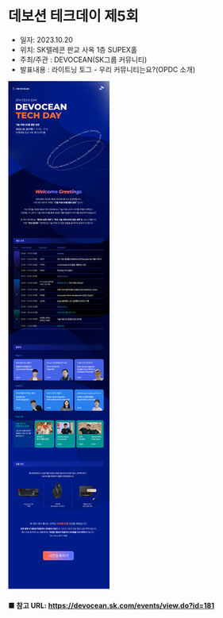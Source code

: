 데보션 테크데이 제5회
=
- 일자: 2023.10.20
- 위치: SK텔레콘 판교 사옥 1층 SUPEX홀
- 주최/주관 : DEVOCEAN(SK그룹 커뮤니티)
- 발표내용 : 라이트닝 토그 - 우리 커뮤니티는요?(OPDC 소개)

![poster](image/Tech_event_1006_4.png)

#### ■ 참고 URL: https://devocean.sk.com/events/view.do?id=181